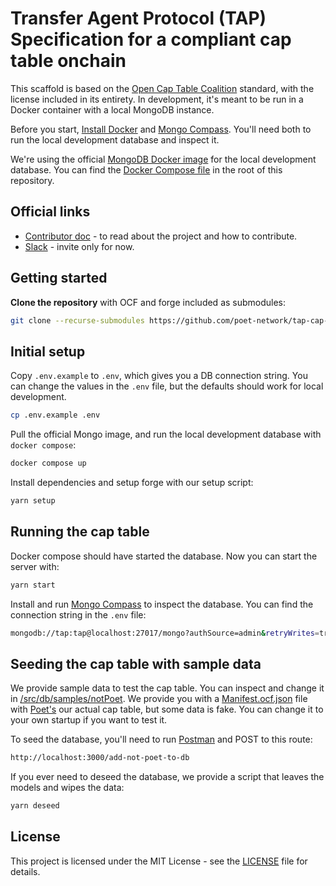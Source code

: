 # Transfer Agent Protocol (TAP) Specification for a compliant cap table onchain

This scaffold is based on the [Open Cap Table Coalition](https://github.com/Open-Cap-Table-Coalition/Open-Cap-Format-OCF) standard, with the license included in its entirety. In development, it's meant to be run in a Docker container with a local MongoDB instance.

Before you start, [Install Docker](https://docs.docker.com/get-docker/) and [Mongo Compass](https://www.mongodb.com/try/download/compass). You'll need both to run the local development database and inspect it.

We're using the official [MongoDB Docker image](https://hub.docker.com/_/mongo) for the local development database. You can find the [Docker Compose file](./docker-compose.yml) in the root of this repository.

## Official links

- [Contributor doc](https://coda.io/d/_drhpwRhDok-/Transfer-Agent-Protocol_sua17) - to read about the project and how to contribute.
- [Slack](https://transferagentprotocol.slack.com/) - invite only for now.

## Getting started

**Clone the repository** with OCF and forge included as submodules:

```sh
git clone --recurse-submodules https://github.com/poet-network/tap-cap-table.git
```

## Initial setup

Copy `.env.example` to `.env`, which gives you a DB connection string. You can change the values in the `.env` file, but the defaults should work for local development.

```sh
cp .env.example .env
```

Pull the official Mongo image, and run the local development database with `docker compose`:

```sh
docker compose up
```

Install dependencies and setup forge with our setup script:

```sh
yarn setup
```

## Running the cap table

Docker compose should have started the database. Now you can start the server with:

```sh
yarn start
```

Install and run [Mongo Compass](https://www.mongodb.com/try/download/compass)  to inspect the database. You can find the connection string in the `.env` file:

```sh
mongodb://tap:tap@localhost:27017/mongo?authSource=admin&retryWrites=true&w=majority
```

## Seeding the cap table with sample data

We provide sample data to test the cap table. You can inspect and change it in [/src/db/samples/notPoet](./src/db/samples/notPoet/). We provide you with a [Manifest.ocf.json](./src/db/samples/notPoet/Manifest.ocf.json) file with [Poet's](https://poet.network) our actual cap table, but some data is fake. You can change it to your own startup if you want to test it.

To seed the database, you'll need to run [Postman](https://www.postman.com/downloads/) and POST to this route:

```sh
http://localhost:3000/add-not-poet-to-db
```

If you ever need to deseed the database, we provide a script that leaves the models and wipes the data:

```sh
yarn deseed
```

## License

This project is licensed under the MIT License - see the [LICENSE](LICENSE) file for details.

